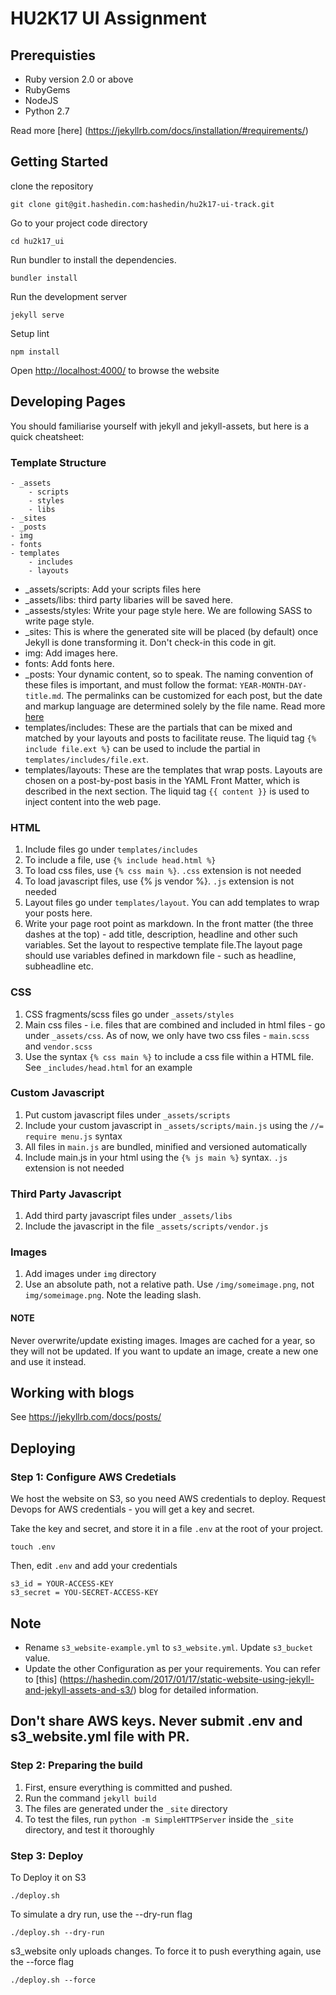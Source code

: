 HU2K17 UI Assignment
======================

## Prerequisties

* Ruby version 2.0 or above
* RubyGems
* NodeJS
* Python 2.7 

Read more [here] (https://jekyllrb.com/docs/installation/#requirements/)

## Getting Started

clone the repository
```
git clone git@git.hashedin.com:hashedin/hu2k17-ui-track.git
```

Go to your project code directory
```
cd hu2k17_ui
```
Run bundler to install the dependencies.
```
bundler install
```

Run the development server
```
jekyll serve
```

Setup lint
```
npm install
```

Open [http://localhost:4000/](http://localhost:4000/) to browse the website

## Developing Pages
You should familiarise yourself with jekyll and jekyll-assets, but here is a quick cheatsheet:

### Template Structure
```
- _assets                         
    - scripts                         
    - styles
    - libs
- _sites
- _posts
- img
- fonts
- templates
    - includes
    - layouts
```

* _assets/scripts: Add your scripts files here
* _assets/libs: third party libaries will be saved here.
* _assests/styles: Write your page style here. We are following SASS to write page style.
* _sites: This is where the generated site will be placed (by default) once Jekyll is done 
transforming it. Don't check-in this code in git.
* img: Add images here.
* fonts: Add fonts here.
* _posts: Your dynamic content, so to speak. The naming convention of these files is important,
 and must follow the format: `YEAR-MONTH-DAY-title.md`. The permalinks can be customized for each
  post, but the date and markup language are determined solely by the file name. 
  Read more [here](http://jekyllrb.com/docs/posts/)
* templates/includes: These are the partials that can be mixed and matched by your layouts and posts 
to facilitate reuse. The liquid tag `{% include file.ext %}` can be used to include the partial in 
 `templates/includes/file.ext`.
* templates/layouts: These are the templates that wrap posts. Layouts are chosen on a post-by-post 
basis in the YAML Front Matter, which is described in the next section. The liquid tag  `{{ content }}`
 is used to inject content into the web page.


### HTML 

1. Include files go under `templates/includes`
1. To include a file, use `{% include head.html %}`
1. To load css files, use `{% css main %}`. `.css` extension is not needed
1. To load javascript files, use {% js vendor %}. `.js` extension is not needed
2. Layout files go under  `templates/layout`. You can add templates to wrap your posts here.
3. Write your page root point as markdown. In the front matter (the three dashes at the top) - add title, description, headline and other such variables. Set the layout to respective template file.The layout page should use variables defined in markdown file - such as headline, subheadline etc.


### CSS
1. CSS fragments/scss files go under `_assets/styles`
1. Main css files - i.e. files that are combined and included in html files - go under `_assets/css`. As of now, we only have two css files - `main.scss` and `vendor.scss`
1. Use the syntax `{% css main %}` to include a css file within a HTML file. See `_includes/head.html` for an example

### Custom Javascript
1. Put custom javascript files under `_assets/scripts`
1. Include your custom javascript in `_assets/scripts/main.js` using the `//= require menu.js` syntax
1. All files in `main.js` are bundled, minified and versioned automatically
1. Include main.js in your html using the `{% js main %}` syntax. `.js` extension is not needed

### Third Party Javascript
1. Add third party javascript files under `_assets/libs`
1. Include the javascript in the file `_assets/scripts/vendor.js`

### Images
1. Add images under `img` directory
1. Use an absolute path, not a relative path. Use `/img/someimage.png`, not `img/someimage.png`. 
Note the leading slash.

#### NOTE 
Never overwrite/update existing images. Images are cached for a year, so they will not be updated.
 If you want to update an image, create a new one and use it instead.

## Working with blogs
See https://jekyllrb.com/docs/posts/ 


## Deploying

### Step 1: Configure AWS Credetials
We host the website on S3, so you need AWS credentials to deploy. Request Devops for AWS credentials - you will get a key and secret.

Take the key and secret, and store it in a file `.env` at the root of your project.

```
touch .env
```

Then, edit `.env` and add your credentials

```
s3_id = YOUR-ACCESS-KEY
s3_secret = YOU-SECRET-ACCESS-KEY
```

## Note
 * Rename `s3_website-example.yml` to `s3_website.yml`. Update `s3_bucket` value.
 * Update the other Configuration as per your requirements. You can refer to [this] (https://hashedin.com/2017/01/17/static-website-using-jekyll-and-jekyll-assets-and-s3/)
  blog for detailed information.

## Don't share AWS keys. Never submit .env and s3_website.yml file with PR. 

### Step 2: Preparing the build
1. First, ensure everything is committed and pushed. 
2. Run the command `jekyll build`
3. The files are generated under the `_site` directory
4. To test the files, run `python -m SimpleHTTPServer` inside the `_site` directory, and test it thoroughly

### Step 3: Deploy

To Deploy it on S3
```
./deploy.sh
```

To simulate a dry run, use the --dry-run flag
```
./deploy.sh --dry-run
```

s3_website only uploads changes. To force it to push everything again, use the --force flag
```
./deploy.sh --force
```

